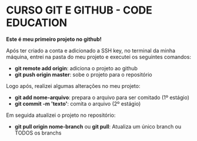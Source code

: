 # CURSO GIT E GITHUB - CODE EDUCATION

<strong>Este é meu primeiro projeto no github!</strong>

Após ter criado a conta e adicionado a SSH key, no terminal da minha máquina, entrei na pasta do meu projeto e executei os seguintes comandos:

<ul>
  <li><strong>git remote add origin</strong>: adiciona o projeto ao github</li>
  <li><strong>git push origin master</strong>: sobe o projeto para o repositório</li>
</ul>

Logo após, realizei algumas alterações no meu projeto:

<ul>
  <li><strong>git add nome-arquivo</strong>: prepara o arquivo para ser comitado (1º estágio)</li>
  <li><strong>git commit -m 'texto'</strong>: comita o arquivo (2º estágio)</li>
</ul>

Em seguida atualizei o projeto no repositório:

<ul>
  <li><strong>git pull origin nome-branch</strong> ou <strong>git pull</strong>: Atualiza um único branch ou TODOS os branchs</li>
</ul>

